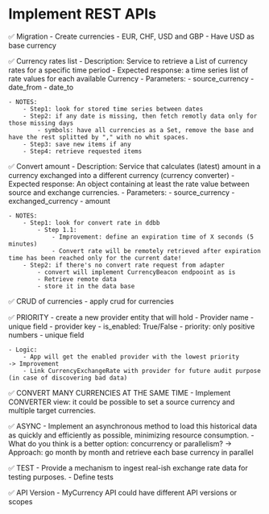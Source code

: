 # Implement REST APIs
✅ Migration
    - Create currencies
        - EUR, CHF, USD and GBP
        - Have USD as base currency

✅ Currency rates list
    - Description: Service to retrieve a List of currency rates for a specific time period
    - Expected response: a time series list of rate values for each available Currency
    - Parameters:
        - source_currency
        - date_from
        - date_to

    - NOTES:
        - Step1: look for stored time series between dates
        - Step2: if any date is missing, then fetch remotly data only for those missing days
            - symbols: have all currencies as a Set, remove the base and have the rest splitted by "," with no whit spaces.
        - Step3: save new items if any
        - Step4: retrieve requested items

✅ Convert amount
    - Description: Service that calculates (latest) amount in a currency exchanged into a different currency (currency converter)
    - Expected response: An object containing at least the rate value between source and exchange currencies.
    - Parameters:
        - source_currency
        - exchanged_currency
        - amount

    - NOTES:
        - Step1: look for convert rate in ddbb
            - Step 1.1: 
                - Improvement: define an expiration time of X seconds (5 minutes)
                - Convert rate will be remotely retrieved after expiration time has been reached only for the current date!
        - Step2: if there's no convert rate request from adapter
            - convert will implement CurrencyBeacon endpooint as is
            - Retrieve remote data 
            - store it in the data base

✅ CRUD of currencies
    - apply crud for currencies

✅ PRIORITY
    - create a new provider entity that will hold
        - Provider name - unique field
        - provider key
        - is_enabled: True/False
        - priority: only positive numbers - unique field
    
    - Logic:
        - App will get the enabled provider with the lowest priority
    -> Improvement
        - Link CurrencyExchangeRate with provider for future audit purpose (in case of discovering bad data)

✅ CONVERT MANY CURRENCIES AT THE SAME TIME
    - Implement CONVERTER view: it could be possible to set a source currency and multiple target currencies.

✅ ASYNC
    - Implement an asynchronous method to load this historical data as quickly and efficiently as possible, minimizing resource consumption.
    - What do you think is a better option: concurrency or parallelism?
    -> Approach: go month by month and retrieve each base currency in parallel

✅ TEST
    - Provide a mechanism to ingest real-ish exchange rate data for testing purposes.
    - Define tests

✅ API Version
    - MyCurrency API could have different API versions or scopes 